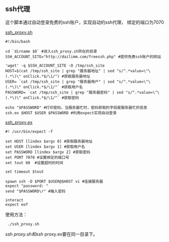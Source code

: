---
---

## ssh代理

这个脚本通过自动登录免费的ssh账户，实现自动的ssh代理， 绑定的端口为7070 

[ssh_proxy.sh](../_export/code/scripts/ssh_proxy435f.sh?codeblock=0 "下载片段")

    
    
    
    #!/bin/bash
     
    cd `dirname $0` #进入ssh_proxy.sh所在的目录
    SSH_ACCOUNT_SITE="http://dailimm.com/freessh.php" #提供免费ssh账户的网站
     
    'wget' -q $SSH_ACCOUNT_SITE -O /tmp/ssh_site
    HOST=$(cat /tmp/ssh_site | grep "服务器地址" | sed "s/^.*value=\"\(.*\)\" onClick.*$/\1/") #获取服务器地址
    USER= `cat /tmp/ssh_site | grep "服务器用户" | sed "s/^.*value=\"\(.*\)\" onClick.*$/\1/"` #获取用户名
    PASSWORD= `cat /tmp/ssh_site | grep "服务器密码" | sed "s/^.*value=\"\(.*\)\" onClick.*$/\1/"` #获取密码
     
    echo "$PASSWORD" #打印密码，当服务器忙时，密码获取的字段是服务器忙的信息
    ssh.ex $HOST $USER $PASSWORD #利用expect实现自动登录

[ssh_proxy.ex](../_export/code/scripts/ssh_proxycc37.ex?codeblock=1 "下载片段")

    
    
    
    #! /usr/bin/expect -f
     
    set HOST [lindex $argv 0] #获取服务器地址
    set USER [lindex $argv 1] #获取用户名
    set PASSWORD [lindex $argv 2] #获取密码
    set PORT 7070 #设置绑定的端口号
    set tout 60  #设置超时的时间
     
    set timeout $tout
     
    spawn ssh -D $PORT $USER@$HOST vi #连接服务器
    expect "password: "
    send "$PASSWORD\r" #输入密码
     
    interact
    expect eof

使用方法： 

    
    
     ./ssh_proxy.sh 

ssh _proxy.sh和ssh_ proxy.ex要在同一目录下。 
